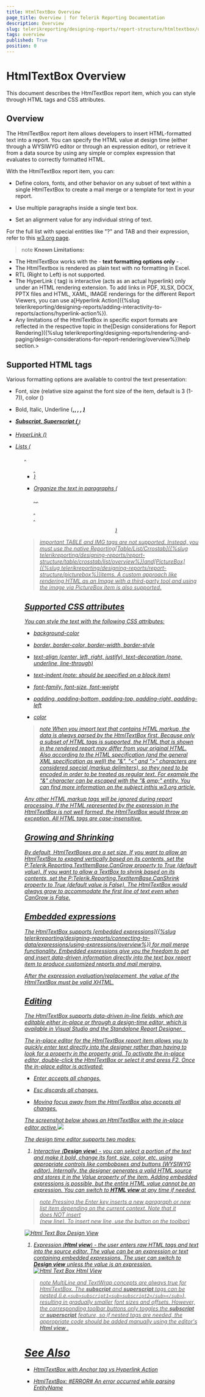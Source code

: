 ```yaml
---
title: HtmlTextBox Overview
page_title: Overview | for Telerik Reporting Documentation
description: Overview
slug: telerikreporting/designing-reports/report-structure/htmltextbox/overview
tags: overview
published: True
position: 0
---
```


# HtmlTextBox Overview



This document describes the HtmlTextBox report item, which you can style through HTML tags and CSS attributes. 
      

## Overview

The HtmlTextBox report item allows developers to insert HTML-formatted text into a report. You can specify the HTML value at
          design time (either through a WYSIWYG editor or through an expression editor), or retrieve it from a data source by using any simple
          or complex expression that evaluates to correctly formatted HTML.
        

With the HtmlTextBox report item, you can:
      

* Define colors, fonts, and other behavior on any subset of text within a single HtmlTextBox to create a mail merge or a template for text in your report.
          

* Use multiple paragraphs inside a single text box.
          

* Set an alignment value for any individual string of text.
          

For the full list with special entities like "?" and TAB and their expression, refer to this
        [w3.org page](http://www.w3.org/TR/xhtml1/DTD/xhtml-special.ent).
      

>note  __Known Limitations:__ 
>
* The HtmlTextBox works with the - __text formatting options only__ - .
* The HtmlTextbox is rendered as plain text with no formatting in Excel.
* RTL (Right to Left) is not supported.
* The HyperLink (<A> tag) is interactive (acts as an actual hyperlink) only under an HTML rendering extension. To add links in PDF, XLSX, DOCX, PPTX files
              and HTML, XAML, IMAGE renderings for the different Report Viewers, you can use a[Hyperlink Action]({%slug telerikreporting/designing-reports/adding-interactivity-to-reports/actions/hyperlink-action%}).
* Any limitations of the HtmlTextBox in specific export formats are reflected in the respective topic in the[Design considerations for Report Rendering]({%slug telerikreporting/designing-reports/rendering-and-paging/design-considerations-for-report-rendering/overview%})help section.>


## Supported HTML tags

Various formatting options are available to control the text presentation:

* Font, size (relative size against the font size of the item, default is 3 (1-7)), color (<FONT>)

* Bold, Italic, Underline (<strong>,<b>, <em>, <i>, <u>)

* Subscript, Superscript (<sub>,<sup>)

* HyperLink (<a href target>)

* Lists (<ol>, <ul>, <li>)

* Organize the text in paragraphs (<div>, <span>,<p>, <br>, <center>)

>important TABLE and IMG tags are not supported. Instead, you must use the native Reporting[Table/List/Crrostab]({%slug telerikreporting/designing-reports/report-structure/table/crosstab/list/overview%})and[PictureBox]({%slug telerikreporting/designing-reports/report-structure/picturebox%})items. A custom approach like rendering HTML as an Image with a third-party tool
            and using the image via PictureBox item is also supported.
>


## Supported CSS attributes

You can style the text with the following CSS attributes:
        

* background-color

* border, border-color, border-width, border-style

* text-align (center, left, right, justify), text-decoration (none, underline, line-through)

* text-indent (note: should be specified on a block item)

* font-family, font-size, font-weight

* padding, padding-bottom, padding-top, padding-right, padding-left

* color

>note When you import text that contains HTML markup, the data is always parsed by the HtmlTextBox first. Because
            only a subset of HTML tags is supported, the HTML that is shown in the rendered report may differ from your
            original HTML.
>Also according to the HTML specification (and the general XML specification as well) the "&", "<" and ">"
            characters are considered special (markup delimiters), so they need to be encoded in order to be treated as regular
            text. For example the "&" character can be escaped with the "& amp;" entity. You can find more information on the subject in[this w3.org article](http://www.w3.org/TR/REC-xml/#syntax).
>
>


Any other HTML markup tags will be ignored during report processing. If the HTML represented by the expression in the
          HtmlTextBox is not well formed, the HtmlTextBox would throw an exception. All HTML tags are case-insensitive.
        

## Growing and Shrinking

By default, HtmlTextBoxes are a set size. If you want to allow an HtmlTextBox to expand vertically based on its contents,
          set the P:Telerik.Reporting.TextItemBase.CanGrow property
          to True (default value).
          If you want to allow a TextBox to shrink based on its contents, set the
          P:Telerik.Reporting.TextItemBase.CanShrink property to
          True (default value is False). The HtmlTextBox would always grow to accommodate the first line of text even when CanGrow is False.
        

## Embedded expressions

The HtmlTextBox supports [embedded expressions]({%slug telerikreporting/designing-reports/connecting-to-data/expressions/using-expressions/overview%}) for mail merge
          functionality. Embedded expressions give you the freedom to get and insert data-driven information directly into the
          text box report item to produce customized reports and mail merging.
        

After the expression evaluation/replacement, the value of the HtmlTextBox must be valid XHTML.

## Editing

The HtmlTextBox supports data-driven in-line fields, which are editable either in-place or through a design-time editor, which is
          available in Visual Studio and the Standalone Report Designer.  
        

The in-place editor for the HtmlTextBox report item allows you to quickly enter text
          directly into the designer rather than having to look for a property in the property grid.
          To activate the in-place editor, double-click the HtmlTextBox or select it and press F2. Once the in-place editor is activated:
        

* Enter accepts all changes.

* Esc discards all changes.

* Moving focus away from the HtmlTextBox also accepts all changes. 

The screenshot below shows an HtmlTextBox with the in-place editor active.![](images/HtmlTextBox3.png)

The design time editor supports two modes:

1. Interactive (__Design view__) - you can select a portion of the text and make it bold, change its font, size, color, etc.
              using appropriate controls like comboboxes and buttons (WYSIWYG editor). Internally, the designer generates a
              valid HTML source and stores it in the Value property of the item. Adding embedded expressions is possible, but
              the entire HTML value cannot be an expression. You can switch to __HTML view__ at any time if needed.
            

>note Pressing the Enter key inserts a new paragraph or new list item depending on the current context.
                Note that it does NOT insert <br /> (new line). To insert new line, use the button on the toolbar)
>
![Html Text Box Design View](images/HtmlTextBox_DesignView.png)

1. Expression (__Html view__) - the user enters raw HTML tags and text into the source editor. The value can be an expression or text
              containing embedded expressions. The user can switch to __Design view__ unless the value is an expression.
            ![Html Text Box Html View](images/HtmlTextBox_HtmlView.png)

>note MultiLine and TextWrap concepts are always true for HtmlTextBox.
>The __subscript__ and __superscript__ tags can be nested (i.e.`<sub>subscript1<sub>subscript2</sub></sub>`),
            resulting in gradually smaller font sizes and offsets. However, the corresponding toolbar buttons only toggles the __subscript__ or __superscript__ feature,
            so if nested tags are needed, the appropriate code should be added manually using the editor's __Html view__ .
>


# See Also

 * [HtmlTextBox with Anchor tag vs Hyperlink Action](http://www.telerik.com/support/kb/reporting/report-items/details/htmltextbox-with-anchor-tag-vs-hyperlink-action)

 * [HtmlTextBox: #ERROR# An error occurred while parsing EntityName](http://www.telerik.com/support/kb/reporting/report-items/details/htmltextbox-an-error-occurred-while-parsing-entityname)
